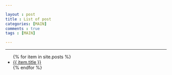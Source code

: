 ```yaml
---

layout : post
title : List of post
categories: [MAIN]
comments : true
tags : [MAIN]

---
```


<hr class='division4'>

<div class="toc">
  <ul class="posts">
  {% for item in site.posts %}
    <li class="text-title">
      <a href="{{ site.baseurl }}{{ item.url }}">
        {{ item.title }}
      </a>
    </li>
  {% endfor %}
  </ul>
</div>
<br><br><br>
